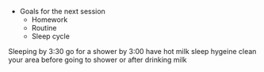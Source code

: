 - Goals for the next session
	- Homework
	- Routine
	- Sleep cycle


Sleeping by 3:30
go for a shower by 3:00
have hot milk
sleep hygeine
clean your area before going to shower or after drinking milk
